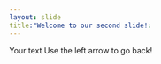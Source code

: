 ```yaml
---
layout: slide
title:"Welcome to our second slide!:
---
```

Your text
Use the left arrow to go back!
